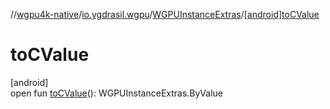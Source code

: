 //[wgpu4k-native](../../../index.md)/[io.ygdrasil.wgpu](../index.md)/[WGPUInstanceExtras](index.md)/[[android]toCValue]([android]to-c-value.md)

# toCValue

[android]\
open fun [toCValue]([android]to-c-value.md)(): WGPUInstanceExtras.ByValue